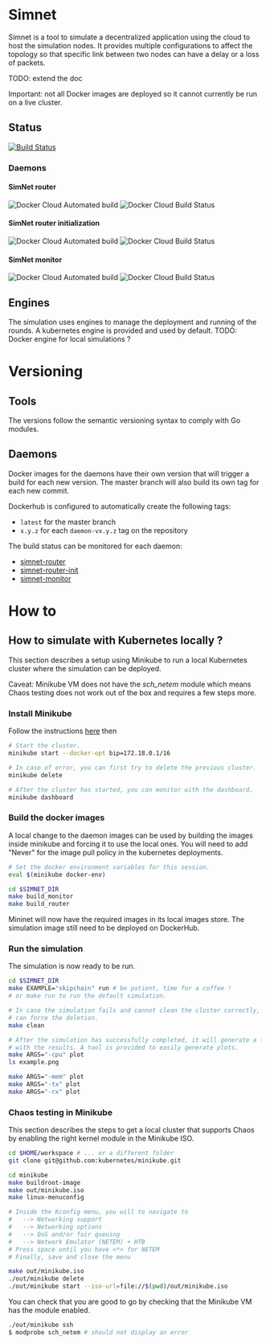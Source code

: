 # Simnet

Simnet is a tool to simulate a decentralized application using the cloud to
host the simulation nodes. It provides multiple configurations to affect the
topology so that specific link between two nodes can have a delay or a loss
of packets.

TODO: extend the doc

Important: not all Docker images are deployed so it cannot currently be run
on a live cluster.

## Status

[![Build Status](https://travis-ci.com/dedis/simnet.svg?token=CiNtvHijgCWZaDxXbhmo&branch=master)](https://travis-ci.com/dedis/simnet)

### Daemons

#### SimNet router

![Docker Cloud Automated build](https://img.shields.io/docker/cloud/automated/dedis/simnet-router)
![Docker Cloud Build Status](https://img.shields.io/docker/cloud/build/dedis/simnet-router)

#### SimNet router initialization

![Docker Cloud Automated build](https://img.shields.io/docker/cloud/automated/dedis/simnet-router-init)
![Docker Cloud Build Status](https://img.shields.io/docker/cloud/build/dedis/simnet-router-init)

#### SimNet monitor

![Docker Cloud Automated build](https://img.shields.io/docker/cloud/automated/dedis/simnet-monitor)
![Docker Cloud Build Status](https://img.shields.io/docker/cloud/build/dedis/simnet-monitor)

## Engines

The simulation uses engines to manage the deployment and running of the rounds.
A kubernetes engine is provided and used by default.
TODO: Docker engine for local simulations ?

# Versioning

## Tools

The versions follow the semantic versioning syntax to comply with Go modules.

## Daemons

Docker images for the daemons have their own version that will trigger a build
for each new version. The master branch will also build its own tag for each
new commit.

Dockerhub is configured to automatically create the following tags:
- `latest` for the master branch
- `x.y.z` for each `daemon-vx.y.z` tag on the repository

The build status can be monitored for each daemon:
- [simnet-router](https://hub.docker.com/repository/docker/dedis/simnet-router/timeline)
- [simnet-router-init](https://hub.docker.com/repository/docker/dedis/simnet-router-init/timeline)
- [simnet-monitor](https://hub.docker.com/repository/docker/dedis/simnet-monitor/timeline)

# How to

## How to simulate with Kubernetes locally ?

This section describes a setup using Minikube to run a local Kubernetes cluster
where the simulation can be deployed.

Caveat: Minikube VM does not have the _sch_netem_ module which means Chaos
testing does not work out of the box and requires a few steps more.

### Install Minikube

Follow the instructions [here](https://minikube.sigs.k8s.io/docs/start/) then

```bash
# Start the cluster.
minikube start --docker-opt bip=172.18.0.1/16

# In case of error, you can first try to delete the previous cluster.
minikube delete

# After the cluster has started, you can monitor with the dashboard.
minikube dashboard
```

### Build the docker images

A local change to the daemon images can be used by building the images inside
minikube and forcing it to use the local ones. You will need to add "Never" for
the image pull policy in the kubernetes deployments.

```bash
# Set the docker environment variables for this session.
eval $(minikube docker-env)

cd $SIMNET_DIR
make build_monitor
make build_router
```

Mininet will now have the required images in its local images store. The
simulation image still need to be deployed on DockerHub.

### Run the simulation

The simulation is now ready to be run.

```bash
cd $SIMNET_DIR
make EXAMPLE="skipchain" run # be patient, time for a coffee !
# or make run to run the default simulation.

# In case the simulation fails and cannot clean the cluster correctly, you
# can force the deletion.
make clean

# After the simulation has successfully completed, it will generate a file
# with the results. A tool is provided to easily generate plots.
make ARGS="-cpu" plot
ls example.png

make ARGS="-mem" plot
make ARGS="-tx" plot
make ARGS="-rx" plot

```

### Chaos testing in Minikube

This section describes the steps to get a local cluster that supports Chaos
by enabling the right kernel module in the Minikube ISO.

```bash
cd $HOME/workspace # ... or a different folder
git clone git@github.com:kubernetes/minikube.git

cd minikube
make buildroot-image
make out/minikube.iso
make linux-menuconfig

# Inside the Kconfig menu, you will to navigate to
#   --> Networking support
#   --> Networking options
#   --> QoS and/or fair queuing
#   --> Network Emulator (NETEM) + HTB
# Press space until you have <*> for NETEM
# Finally, save and close the menu

make out/minikube.iso
./out/minikube delete
./out/minikube start --iso-url=file://$(pwd)/out/minikube.iso
```

You can check that you are good to go by checking that the Minikube VM has
the module enabled.

```bash
./out/minikube ssh
$ modprobe sch_netem # should not display an error
```
